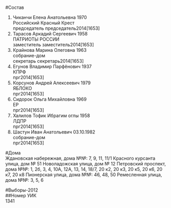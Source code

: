 #Состав  
1. Чиканчи Елена Анатольевна 1970  
    Российский Красный Крест  
    председатель председатель2014[1653]  
2. Тарасов Аркадий Сергеевич 1958  
    ПАТРИОТЫ РОССИИ  
    заместитель заместитель2014[1653]  
3. Крайнова Марина Олеговна 1963  
    собрание-дом  
    секретарь секретарь2014[1653]  
4. Егунов Владимир Парфёнович 1937  
    КПРФ  
    прг2014[1653]  
5. Корсунов Андрей Алексеевич 1979  
    ЯБЛОКО  
    прг2014[1653]  
6. Сидорок Ольга Михайловна 1969  
    ЕР  
    прг2014[1653]  
7. Халилов Тофик Ибрагим оглы 1958  
    ЛДПР  
    прг2014[1653]  
8. Шастун Иван Анатольевич 03.10.1982  
    собрание-дом  
    прг2014[1653]  
  
#Дома  
Ждановская набережная, дома №№: 7, 9, 11, 11/1 Красного курсанта улица, дом № 51 Новоладожская улица, дом № 12 Петровский проспект, дома №№: 1, 2б, 3, 4, 10А, 12А, 13, 14, 18/7, 20 к2, 20 к3, 20 к5, 20 к6, 20 к7, 20 к8 Пионерская улица, дома №№: 46, 48, 50 Ремесленная улица, дома №№: 3, 5, 6  
  
#Выборы-2012  
##Номер УИК  
1341  

